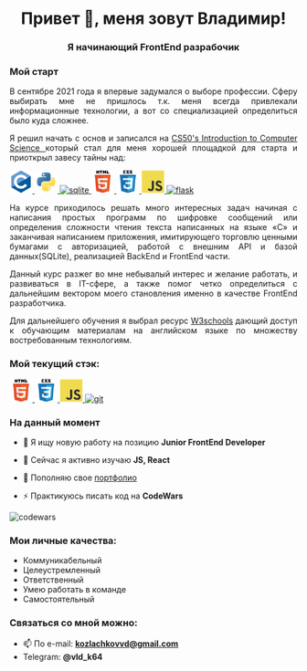 <h1 align="center">Привет 👋, меня зовут Владимир!</h1>
<h3 align="center">Я начинающий FrontEnd разрабочик</h3>

<h3 align="left">Мой старт</h3>

<p align="justify">В сентябре 2021 года я впервые задумался о выборе профессии. Сферу выбирать мне не пришлось т.к. меня всегда привлекали информационные технологии, а вот со специализацией определиться было куда сложнее.</p>

<p align="justify">Я решил начать с основ и записался на <a href="https://www.edx.org/course/introduction-computer-science-harvardx-cs50x" target="_blank" rel="noreferrer"> CS50's Introduction to Computer Science </a> который стал для меня хорошей площадкой для старта и приоткрыл завесу тайны над:</p>

<p align="left"> <a href="https://www.cprogramming.com/" target="_blank" rel="noreferrer"> <img src="https://raw.githubusercontent.com/devicons/devicon/master/icons/c/c-original.svg" alt="c" width="40" height="40"/> </a> <a href="https://www.python.org" target="_blank" rel="noreferrer"> <img src="https://raw.githubusercontent.com/devicons/devicon/master/icons/python/python-original.svg" alt="python" width="40" height="40"/> </a> </a> <a href="https://www.sqlite.org/" target="_blank" rel="noreferrer"> <img src="https://www.vectorlogo.zone/logos/sqlite/sqlite-icon.svg" alt="sqlite" width="40" height="40"/> </a> <a href="https://www.w3schools.com/html/default.asp" target="_blank" rel="noreferrer"> <img src="https://raw.githubusercontent.com/devicons/devicon/master/icons/html5/html5-original-wordmark.svg" alt="html5" width="40" height="40"/> </a> <a href="https://www.w3schools.com/css/" target="_blank" rel="noreferrer"> <img src="https://raw.githubusercontent.com/devicons/devicon/master/icons/css3/css3-original-wordmark.svg" alt="css3" width="40" height="40"/> </a> <a href="https://www.w3schools.com/js/default.asp" target="_blank" rel="noreferrer"> <img src="https://raw.githubusercontent.com/devicons/devicon/master/icons/javascript/javascript-original.svg" alt="javascript" width="40" height="40"/> </a> <a href="https://flask.palletsprojects.com/" target="_blank" rel="noreferrer"> <img src="https://www.vectorlogo.zone/logos/pocoo_flask/pocoo_flask-icon.svg" alt="flask" width="40" height="40"/> </a></p>

<p align="justify">На курсе приходилось решать много интересных задач начиная с написания простых программ по шифровке сообщений или определения сложности чтения текста написанных на языке «С» и заканчивая написанием приложения, имитирующего торговлю ценными бумагами с авторизацией, работой с внешним API и базой данных(SQLite), реализацией BackEnd и FrontEnd части.</p>

<p align="justify">Данный курс разжег во мне небывалый интерес и желание работать, и развиваться в IT-сфере, а также помог четко определиться с дальнейшим вектором моего становления именно в качестве FrontEnd разработчика.</p>

<p align="justify">Для дальнейшего обучения я выбрал ресурс <a href="https://www.w3schools.com/" target="_blank" rel="noreferrer"> 
W3schools</a> дающий доступ к обучающим материалам на английском языке по множеству востребованным технологиям.</p>


<h3 align="left">Мой текущий стэк:</h3>
<p align="left"> <a href="https://www.w3schools.com/html/default.asp" target="_blank" rel="noreferrer"> <img src="https://raw.githubusercontent.com/devicons/devicon/master/icons/html5/html5-original-wordmark.svg" alt="html5" width="40" height="40"/> </a> <a href="https://www.w3schools.com/css/" target="_blank" rel="noreferrer"> <img src="https://raw.githubusercontent.com/devicons/devicon/master/icons/css3/css3-original-wordmark.svg" alt="css3" width="40" height="40"/> </a> <a href="https://www.w3schools.com/js/default.asp" target="_blank" rel="noreferrer"> <img src="https://raw.githubusercontent.com/devicons/devicon/master/icons/javascript/javascript-original.svg" alt="javascript" width="40" height="40"/> </a> <a href="https://git-scm.com/" target="_blank" rel="noreferrer"> <img src="https://www.vectorlogo.zone/logos/git-scm/git-scm-icon.svg" alt="git" width="40" height="40"/> </a></p>

<h3 align="left">На данный момент</h3>

- 🔭 Я ищу новую работу на позицию **Junior FrontEnd Developer**

- 👀 Сейчас я активно изучаю **JS, React**

- 🌱 Пополняю свое <a href="https://github.com/RussianBoy64/Portfolio" rel="noreferrer"> 
портфолио</a>

- ⚡ Практикуюсь писать код на **CodeWars**

![codewars](https://www.codewars.com/users/RussianBoy64/badges/small)

<h3 align="left">Мои личные качества:</h3>

- Коммуникабельный
- Целеустремленный
- Ответственный
- Умею работать в команде
- Самостоятельный

<h3 align="left">Связаться со мной можно:</h3>

- 📫 По e-mail: **kozlachkovvd@gmail.com**
- Telegram: **@vld_k64**


